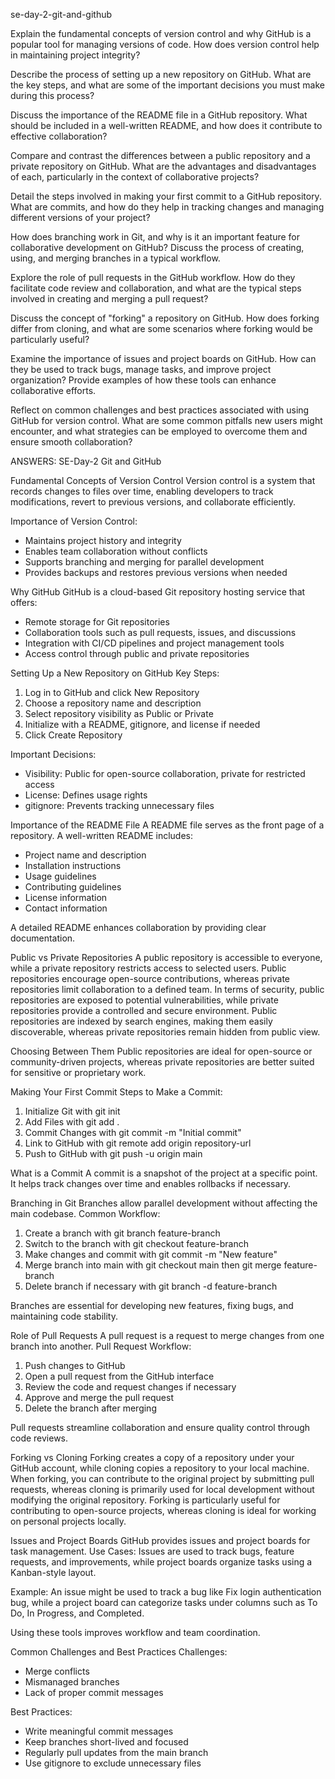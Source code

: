   se-day-2-git-and-github

Explain the fundamental concepts of version control and why GitHub is a popular tool for managing versions of code. How does version control help in maintaining project integrity?

Describe the process of setting up a new repository on GitHub. What are the key steps, and what are some of the important decisions you must make during this process?

Discuss the importance of the README file in a GitHub repository. What should be included in a well-written README, and how does it contribute to effective collaboration?

Compare and contrast the differences between a public repository and a private repository on GitHub. What are the advantages and disadvantages of each, particularly in the context of collaborative projects?

Detail the steps involved in making your first commit to a GitHub repository. What are commits, and how do they help in tracking changes and managing different versions of your project?

How does branching work in Git, and why is it an important feature for collaborative development on GitHub? Discuss the process of creating, using, and merging branches in a typical workflow.

Explore the role of pull requests in the GitHub workflow. How do they facilitate code review and collaboration, and what are the typical steps involved in creating and merging a pull request?

Discuss the concept of "forking" a repository on GitHub. How does forking differ from cloning, and what are some scenarios where forking would be particularly useful?

Examine the importance of issues and project boards on GitHub. How can they be used to track bugs, manage tasks, and improve project organization? Provide examples of how these tools can enhance collaborative efforts.

Reflect on common challenges and best practices associated with using GitHub for version control. What are some common pitfalls new users might encounter, and what strategies can be employed to overcome them and ensure smooth collaboration?



ANSWERS:
SE-Day-2 Git and GitHub

Fundamental Concepts of Version Control
Version control is a system that records changes to files over time, enabling developers to track modifications, revert to previous versions, and collaborate efficiently.

Importance of Version Control:
- Maintains project history and integrity
- Enables team collaboration without conflicts
- Supports branching and merging for parallel development
- Provides backups and restores previous versions when needed

Why GitHub
GitHub is a cloud-based Git repository hosting service that offers:
- Remote storage for Git repositories
- Collaboration tools such as pull requests, issues, and discussions
- Integration with CI/CD pipelines and project management tools
- Access control through public and private repositories

Setting Up a New Repository on GitHub
Key Steps:
1. Log in to GitHub and click New Repository
2. Choose a repository name and description
3. Select repository visibility as Public or Private
4. Initialize with a README, gitignore, and license if needed
5. Click Create Repository

Important Decisions:
- Visibility: Public for open-source collaboration, private for restricted access
- License: Defines usage rights
- gitignore: Prevents tracking unnecessary files

Importance of the README File
A README file serves as the front page of a repository. A well-written README includes:
- Project name and description
- Installation instructions
- Usage guidelines
- Contributing guidelines
- License information
- Contact information

A detailed README enhances collaboration by providing clear documentation.

Public vs Private Repositories
A public repository is accessible to everyone, while a private repository restricts access to selected users. Public repositories encourage open-source contributions, whereas private repositories limit collaboration to a defined team. In terms of security, public repositories are exposed to potential vulnerabilities, while private repositories provide a controlled and secure environment. Public repositories are indexed by search engines, making them easily discoverable, whereas private repositories remain hidden from public view.

Choosing Between Them
Public repositories are ideal for open-source or community-driven projects, whereas private repositories are better suited for sensitive or proprietary work.

Making Your First Commit
Steps to Make a Commit:
1. Initialize Git with git init
2. Add Files with git add .
3. Commit Changes with git commit -m "Initial commit"
4. Link to GitHub with git remote add origin repository-url
5. Push to GitHub with git push -u origin main

What is a Commit
A commit is a snapshot of the project at a specific point. It helps track changes over time and enables rollbacks if necessary.

Branching in Git
Branches allow parallel development without affecting the main codebase.
Common Workflow:
1. Create a branch with git branch feature-branch
2. Switch to the branch with git checkout feature-branch
3. Make changes and commit with git commit -m "New feature"
4. Merge branch into main with git checkout main then git merge feature-branch
5. Delete branch if necessary with git branch -d feature-branch

Branches are essential for developing new features, fixing bugs, and maintaining code stability.

Role of Pull Requests
A pull request is a request to merge changes from one branch into another.
Pull Request Workflow:
1. Push changes to GitHub
2. Open a pull request from the GitHub interface
3. Review the code and request changes if necessary
4. Approve and merge the pull request
5. Delete the branch after merging

Pull requests streamline collaboration and ensure quality control through code reviews.

Forking vs Cloning
Forking creates a copy of a repository under your GitHub account, while cloning copies a repository to your local machine. When forking, you can contribute to the original project by submitting pull requests, whereas cloning is primarily used for local development without modifying the original repository. Forking is particularly useful for contributing to open-source projects, whereas cloning is ideal for working on personal projects locally.

Issues and Project Boards
GitHub provides issues and project boards for task management.
Use Cases:
Issues are used to track bugs, feature requests, and improvements, while project boards organize tasks using a Kanban-style layout.

Example:
An issue might be used to track a bug like Fix login authentication bug, while a project board can categorize tasks under columns such as To Do, In Progress, and Completed.

Using these tools improves workflow and team coordination.

Common Challenges and Best Practices
Challenges:
- Merge conflicts
- Mismanaged branches
- Lack of proper commit messages

Best Practices:
- Write meaningful commit messages
- Keep branches short-lived and focused
- Regularly pull updates from the main branch
- Use gitignore to exclude unnecessary files

